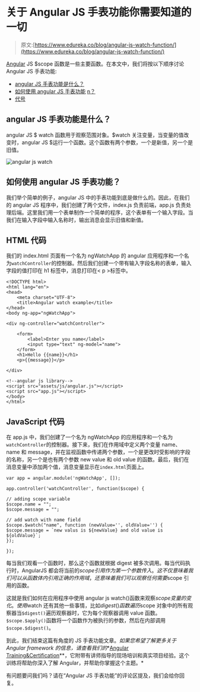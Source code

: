 # 关于 Angular JS 手表功能你需要知道的一切

> 原文:[https://www.edureka.co/blog/angular-js-watch-function/](https://www.edureka.co/blog/angular-js-watch-function/)

[Angular](https://www.edureka.co/blog/angular-tutorial/) JS $scope 函数是一些主要函数。在本文中，我们将按以下顺序讨论 Angular JS 手表功能:

*   [angular JS 手表功能是什么？](#what)
*   [如何使用 angular JS 手表功能](#how) [n？](#how)
*   [代号](#html-code)

## **angular JS 手表功能是什么？**

angular JS $ watch 函数用于观察范围对象。$watch 关注变量，当变量的值改变时，angular JS $运行一个函数。这个函数有两个参数，一个是新值，另一个是旧值。

![angular js watch](../Images/0b5cc948f28965b3757e7ed0e5c9a2a3.png)

## **如何使用 angular JS 手表功能？**

我们举个简单的例子，angular JS 中的手表功能到底是做什么的。因此，在我们的 angular JS 程序中，我们创建了两个文件，index.js 负责前端，app.js 负责处理后端。这里我们用一个表单制作一个简单的程序，这个表单有一个输入字段。当我们在输入字段中输入名称时，输出消息会显示旧值和新值。

## **HTML 代码**

我们的 index.html 页面有一个名为 ngWatchApp 的 angular 应用程序和一个名为`watchController`的控制器。然后我们创建一个带有输入字段名称的表单，输入字段的值打印在 h1 标签中，消息打印在< p >标签中。

```
<!DOCTYPE html>
<html lang="en">
<head>
    <meta charset="UTF-8">
    <title>Angular watch example</title>
</head>
<body ng-app="ngWatchApp">

<div ng-controller="watchController">

    <form>
        <label>Enter you name</label>
        <input type="text" ng-model="name">
    </form>
    <h1>Hello {{name}}</h1>
    <p>{{message}}</p>

</div>

<!--angular js library-->
<script src="assets/js/angular.js"></script>
<script src="app.js"></script>
</body>
</html>

```

## **JavaScript 代码**

在 app.js 中，我们创建了一个名为 ngWatchApp 的应用程序和一个名为`watchController`的控制器。接下来，我们在作用域中定义两个变量 name、name 和 message，并在监视函数中传递两个参数，一个是更改时受影响的字段的名称，另一个是也有两个参数 new value 和 old value 的函数。最后，我们在消息变量中添加两个值，消息变量显示在`index.html`页面上。

```
var app = angular.module('ngWatchApp', []);

app.controller('watchController', function($scope) {

// adding scope variable
$scope.name = "";
$scope.message = "";

// add watch with name field
$scope.$watch("name", function (newValue='', oldValue='') {
$scope.message = `new valus is ${newValue} and old value is ${oldValue}`;
});

});

```

每当我们观看一个函数时，那么这个函数就根据 digest 被多次调用。每当代码执行时，AngularJS 都会将当前的$scope 引用作为第一个参数传入。这不仅意味着我们可以从函数体内引用正确的作用域，还意味着我们可以观察任何需要$scope 引用的函数。

这就是我们如何在应用程序中使用 angular js watch()函数来观察$scope 变量的变化。使用$watch 还有其他一些事情，比如$digest()函数遍历$scope 对象中的所有观察器当`$digest()`遍历观察器时，它为每个观察器调用 value 函数。`$scope.$apply()`函数将一个函数作为被执行的参数，然后在内部调用 `$scope.$digest()`。

到此，我们结束这篇有角度的 JS 手表功能文章。*如果您希望了解更多关于 Angular framework 的信息，请查看我们的**[Angular Training&Certification](https://www.edureka.co/angular-training)**，它附带有讲师指导的现场培训和真实项目经验。这个训练将帮助你深入了解 Angular，并帮助你掌握这个主题。*

有问题要问我们吗？请在“Angular JS 手表功能”的评论区提及，我们会给你回复。